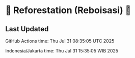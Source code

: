 
# 🌳 Reforestation (Reboisasi) 🌲

## Last Updated

GitHub Actions time: Thu Jul 31 08:35:05 UTC 2025

Indonesia/Jakarta time: Thu Jul 31 15:35:05 WIB 2025
